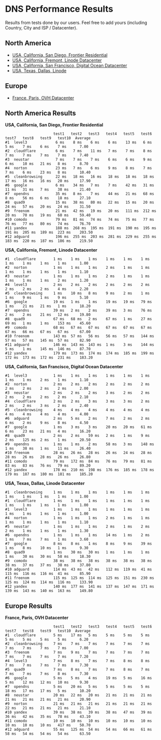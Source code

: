 # DNS Performance Results

Results from tests done by our users. Feel free to add yours (including Country, City and ISP / Datacenter).

## North America
  * [USA, California, San Diego, Frontier Residential](#usa-san-diego-frontier)
  * [USA, California, Fremont, Linode Datacenter](#usa-fremont-linode)
  * [USA, California, San Francisco, Digital Ocean Datacenter](#usa-sanfrancisco-digitalocean)
  * [USA, Texas, Dallas, Linode](#usa-dallas-linode)
  
## Europe
  * [France, Paris, OVH Datacenter](#france-paris-ovh)



## North America Results

<a name="usa-san-diego-frontier"></a>
**USA, California, San Diego, Frontier Residential**

``` 
                      test1   test2   test3   test4   test5   test6   test7   test8   test9   test10  Average
#1  level3             6 ms    8 ms    6 ms    6 ms    13 ms   6 ms    5 ms    7 ms    6 ms    7 ms      7.00
#2  cloudflare         6 ms    7 ms    11 ms   7 ms    7 ms    8 ms    7 ms    7 ms    7 ms    7 ms      7.40
#3  neustar            7 ms    7 ms    7 ms    6 ms    6 ms    9 ms    6 ms    10 ms   21 ms   8 ms      8.70
#4  norton             23 ms   7 ms    6 ms    9 ms    8 ms    7 ms    7 ms    6 ms    23 ms   8 ms      10.40
#5  cleanbrowsing      22 ms   18 ms   16 ms   18 ms   18 ms   18 ms   17 ms   16 ms   16 ms   20 ms     17.90
#6  google             6 ms    34 ms   7 ms    7 ms    42 ms   31 ms   11 ms   31 ms   7 ms    38 ms     21.40
#7  opendns            35 ms   8 ms    7 ms    44 ms   21 ms   68 ms   8 ms    56 ms   6 ms    18 ms     27.10
#8  quad9              15 ms   38 ms   80 ms   22 ms   15 ms   20 ms   24 ms   57 ms   20 ms   24 ms     31.50
#9  freenom            21 ms   42 ms   19 ms   20 ms   111 ms  212 ms  20 ms   70 ms   19 ms   60 ms     59.40
#10 comodo             79 ms   81 ms   74 ms   74 ms   75 ms   77 ms   76 ms   77 ms   80 ms   74 ms     76.70
#11 yandex             188 ms  268 ms  195 ms  191 ms  190 ms  195 ms  191 ms  205 ms  189 ms  223 ms    203.50
#12 adguard            196 ms  255 ms  203 ms  281 ms  229 ms  255 ms  183 ms  220 ms  187 ms  186 ms    219.50
```

<a name="usa-fremont-linode"></a>
**USA, California, Fremont, Linode Datacenter**
```                      test1   test2   test3   test4   test5   test6   test7   test8   test9   test10  Average
#1  cloudflare        1 ms    1 ms    1 ms    1 ms    1 ms    1 ms    1 ms    1 ms    1 ms    1 ms      1.00
#2  norton            1 ms    1 ms    1 ms    2 ms    1 ms    1 ms    1 ms    1 ms    1 ms    1 ms      1.10
#3  neustar           1 ms    1 ms    1 ms    2 ms    1 ms    1 ms    1 ms    1 ms    1 ms    2 ms      1.20
#4  level3            2 ms    2 ms    2 ms    2 ms    2 ms    2 ms    2 ms    2 ms    2 ms    4 ms      2.20
#5  cleanbrowsing     1 ms    10 ms   8 ms    9 ms    2 ms    1 ms    1 ms    9 ms    1 ms    9 ms      5.10
#6  google            19 ms   1 ms    1 ms    19 ms   19 ms   79 ms   1 ms    21 ms   21 ms   1 ms      18.20
#7  opendns           39 ms   2 ms    2 ms    39 ms   3 ms    76 ms   2 ms    2 ms    21 ms   12 ms     19.80
#8  quad9             67 ms   68 ms   2 ms    67 ms   1 ms    27 ms   69 ms   1 ms    1 ms    153 ms    45.60
#9  comodo            68 ms   67 ms   67 ms   67 ms   67 ms   67 ms   67 ms   66 ms   67 ms   67 ms     67.00
#10 freenom           143 ms  57 ms   56 ms   56 ms   57 ms   144 ms  57 ms   57 ms   145 ms  57 ms     82.90
#11 adguard           146 ms  143 ms  143 ms  1 ms    3 ms    144 ms  5 ms    1 ms    145 ms  146 ms    87.70
#12 yandex            179 ms  173 ms  174 ms  174 ms  185 ms  199 ms  172 ms  173 ms  172 ms  231 ms    183.20
```

<a name="usa-sanfrancisco-digitalocean"></a>
**USA, California, San Francisco, Digital Ocean Datacenter**
```                      test1   test2   test3   test4   test5   test6   test7   test8   test9   test10  Average
#1  level3            1 ms    1 ms    1 ms    1 ms    1 ms    1 ms    1 ms    1 ms    2 ms    1 ms      1.10
#2  norton            2 ms    2 ms    2 ms    2 ms    2 ms    2 ms    2 ms    2 ms    2 ms    2 ms      2.00
#3  neustar           2 ms    2 ms    2 ms    3 ms    2 ms    2 ms    2 ms    2 ms    2 ms    2 ms      2.10
#4  cloudflare        2 ms    2 ms    3 ms    3 ms    3 ms    2 ms    2 ms    2 ms    3 ms    2 ms      2.40
#5  cleanbrowsing     4 ms    4 ms    4 ms    4 ms    4 ms    4 ms    4 ms    4 ms    4 ms    4 ms      4.00
#6  adguard           2 ms    5 ms    2 ms    7 ms    2 ms    2 ms    6 ms    2 ms    9 ms    8 ms      4.50
#7  google            1 ms    3 ms    3 ms    20 ms   20 ms   61 ms   6 ms    23 ms   21 ms   4 ms      16.20
#8  quad9             2 ms    2 ms    59 ms   2 ms    1 ms    9 ms    2 ms    125 ms  2 ms    1 ms      20.50
#9  opendns           1 ms    1 ms    2 ms    58 ms   3 ms    148 ms  1 ms    38 ms   1 ms    11 ms     26.40
#10 freenom           28 ms   26 ms   28 ms   26 ms   24 ms   28 ms   28 ms   26 ms   28 ms   26 ms     26.80
#11 comodo            79 ms   172 ms  84 ms   76 ms   79 ms   81 ms   83 ms   83 ms   76 ms   79 ms     89.20
#12 yandex            178 ms  210 ms  198 ms  176 ms  185 ms  178 ms  179 ms  187 ms  180 ms  181 ms    185.20
```

<a name="usa-dallas-linode"></a>
**USA, Texas, Dallas, Linode Datacenter**
```                      test1   test2   test3   test4   test5   test6   test7   test8   test9   test10  Average
#1  cleanbrowsing     1 ms    1 ms    1 ms    1 ms    1 ms    1 ms    1 ms    1 ms    1 ms    1 ms      1.00
#1  cloudflare        1 ms    1 ms    1 ms    1 ms    1 ms    1 ms    1 ms    1 ms    1 ms    1 ms      1.00
#1  level3            1 ms    1 ms    1 ms    1 ms    1 ms    1 ms    1 ms    1 ms    1 ms    1 ms      1.00
#4  norton            1 ms    1 ms    1 ms    2 ms    1 ms    1 ms    1 ms    1 ms    1 ms    1 ms      1.10
#5  neustar           1 ms    1 ms    1 ms    2 ms    1 ms    2 ms    2 ms    1 ms    1 ms    1 ms      1.30
#6  opendns           1 ms    1 ms    1 ms    14 ms   1 ms    2 ms    1 ms    7 ms    7 ms    1 ms      3.60
#7  google            8 ms    8 ms    1 ms    8 ms    9 ms    39 ms   1 ms    8 ms    10 ms   1 ms      9.30
#8  quad9             1 ms    30 ms   30 ms   1 ms    1 ms    1 ms    1 ms    30 ms   30 ms   58 ms     18.30
#9  comodo            38 ms   38 ms   38 ms   38 ms   38 ms   38 ms   38 ms   37 ms   37 ms   38 ms     37.80
#10 adguard           114 ms  43 ms   42 ms   112 ms  119 ms  41 ms   115 ms  116 ms  116 ms  41 ms     85.90
#11 freenom           115 ms  125 ms  114 ms  125 ms  151 ms  230 ms  125 ms  124 ms  114 ms  116 ms    133.90
#12 yandex            140 ms  177 ms  141 ms  137 ms  147 ms  171 ms  139 ms  143 ms  140 ms  163 ms    149.80
```

## Europe Results
<a name="france-paris-ovh"></a>
**France, Paris, OVH Datacenter**
```
                      test1   test2   test3   test4   test5   test6   test7   test8   test9   test10  Average
#1  cloudflare        5 ms    17 ms   5 ms    5 ms    5 ms    5 ms    5 ms    5 ms    5 ms    5 ms      6.20
#2  cleanbrowsing     7 ms    7 ms    7 ms    7 ms    7 ms    7 ms    7 ms    7 ms    7 ms    7 ms      7.00
#3  freenom           7 ms    9 ms    7 ms    7 ms    7 ms    7 ms    7 ms    7 ms    7 ms    7 ms      7.20
#4  level3            7 ms    8 ms    7 ms    7 ms    8 ms    8 ms    7 ms    7 ms    7 ms    7 ms      7.30
#5  quad9             7 ms    8 ms    7 ms    7 ms    8 ms    7 ms    7 ms    7 ms    7 ms    8 ms      7.30
#6  google            5 ms    5 ms    4 ms    19 ms   5 ms    16 ms   5 ms    12 ms   12 ms   10 ms     9.30
#7  opendns           5 ms    20 ms   5 ms    5 ms    5 ms    5 ms    18 ms   17 ms   17 ms   5 ms      10.20
#8  neustar           20 ms   22 ms   20 ms   21 ms   21 ms   21 ms   21 ms   21 ms   21 ms   21 ms     20.90
#9  norton            21 ms   21 ms   21 ms   21 ms   21 ms   21 ms   22 ms   21 ms   21 ms   21 ms     21.10
#10 yandex            39 ms   38 ms   39 ms   38 ms   47 ms   39 ms   36 ms   42 ms   35 ms   78 ms     43.10
#11 comodo            10 ms   10 ms   10 ms   10 ms   10 ms   10 ms   10 ms   10 ms   10 ms   417 ms    50.70
#12 adguard           55 ms   125 ms  54 ms   54 ms   66 ms   61 ms   58 ms   54 ms   54 ms   54 ms     63.50
```
